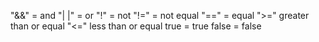 "&&" = and
"| |" = or
"!" = not
"!=" = not equal
"==" = equal
">=" greater than or equal
"<=" less than or equal
true = true
false = false
